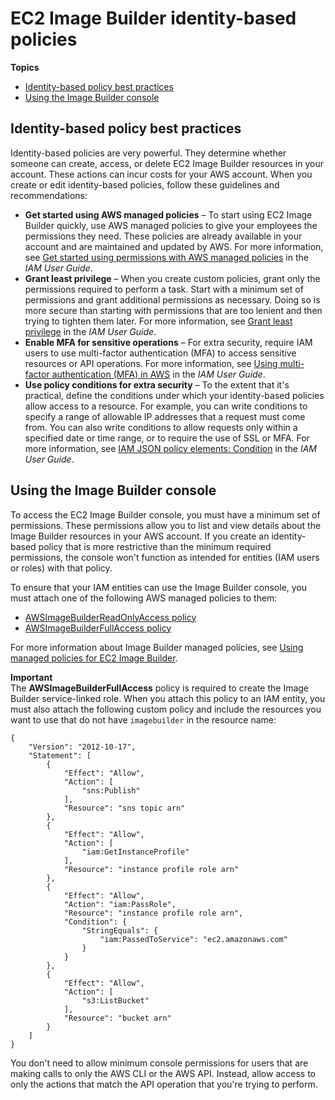 # EC2 Image Builder identity\-based policies<a name="security-iam-identity-based-policies"></a>

**Topics**
+ [Identity\-based policy best practices](#security-iam-service-policy-best-practices)
+ [Using the Image Builder console](#sec-iam-id-based-policies-using-console)

## Identity\-based policy best practices<a name="security-iam-service-policy-best-practices"></a>

Identity\-based policies are very powerful\. They determine whether someone can create, access, or delete EC2 Image Builder resources in your account\. These actions can incur costs for your AWS account\. When you create or edit identity\-based policies, follow these guidelines and recommendations:
+ **Get started using AWS managed policies** – To start using EC2 Image Builder quickly, use AWS managed policies to give your employees the permissions they need\. These policies are already available in your account and are maintained and updated by AWS\. For more information, see [Get started using permissions with AWS managed policies](https://docs.aws.amazon.com/IAM/latest/UserGuide/best-practices.html#bp-use-aws-defined-policies) in the *IAM User Guide*\.
+ **Grant least privilege** – When you create custom policies, grant only the permissions required to perform a task\. Start with a minimum set of permissions and grant additional permissions as necessary\. Doing so is more secure than starting with permissions that are too lenient and then trying to tighten them later\. For more information, see [Grant least privilege](https://docs.aws.amazon.com/IAM/latest/UserGuide/best-practices.html#grant-least-privilege) in the *IAM User Guide*\.
+ **Enable MFA for sensitive operations** – For extra security, require IAM users to use multi\-factor authentication \(MFA\) to access sensitive resources or API operations\. For more information, see [Using multi\-factor authentication \(MFA\) in AWS](https://docs.aws.amazon.com/IAM/latest/UserGuide/id_credentials_mfa.html) in the *IAM User Guide*\.
+ **Use policy conditions for extra security** – To the extent that it's practical, define the conditions under which your identity\-based policies allow access to a resource\. For example, you can write conditions to specify a range of allowable IP addresses that a request must come from\. You can also write conditions to allow requests only within a specified date or time range, or to require the use of SSL or MFA\. For more information, see [IAM JSON policy elements: Condition](https://docs.aws.amazon.com/IAM/latest/UserGuide/reference_policies_elements_condition.html) in the *IAM User Guide*\.

## Using the Image Builder console<a name="sec-iam-id-based-policies-using-console"></a>

To access the EC2 Image Builder console, you must have a minimum set of permissions\. These permissions allow you to list and view details about the Image Builder resources in your AWS account\. If you create an identity\-based policy that is more restrictive than the minimum required permissions, the console won't function as intended for entities \(IAM users or roles\) with that policy\.

To ensure that your IAM entities can use the Image Builder console, you must attach one of the following AWS managed policies to them:
+ [AWSImageBuilderReadOnlyAccess policy](security-iam-awsmanpol.md#sec-iam-manpol-AWSImageBuilderReadOnlyAccess)
+ [AWSImageBuilderFullAccess policy](security-iam-awsmanpol.md#sec-iam-manpol-AWSImageBuilderFullAccess)

For more information about Image Builder managed policies, see [Using managed policies for EC2 Image Builder](security-iam-awsmanpol.md)\.

**Important**  
The **AWSImageBuilderFullAccess** policy is required to create the Image Builder service\-linked role\. When you attach this policy to an IAM entity, you must also attach the following custom policy and include the resources you want to use that do not have `imagebuilder` in the resource name:

```
{
    "Version": "2012-10-17",
    "Statement": [
        {
            "Effect": "Allow",
            "Action": [
                "sns:Publish"
            ],
            "Resource": "sns topic arn"
        },
        {
            "Effect": "Allow",
            "Action": [
                "iam:GetInstanceProfile"
            ],
            "Resource": "instance profile role arn"
        },
        {
            "Effect": "Allow",
            "Action": "iam:PassRole",
            "Resource": "instance profile role arn",
            "Condition": {
                "StringEquals": {
                    "iam:PassedToService": "ec2.amazonaws.com"
                }
            }
        },
        {
            "Effect": "Allow",
            "Action": [
                "s3:ListBucket"
            ],
            "Resource": "bucket arn"
        }
    ]
}
```

You don't need to allow minimum console permissions for users that are making calls to only the AWS CLI or the AWS API\. Instead, allow access to only the actions that match the API operation that you're trying to perform\.